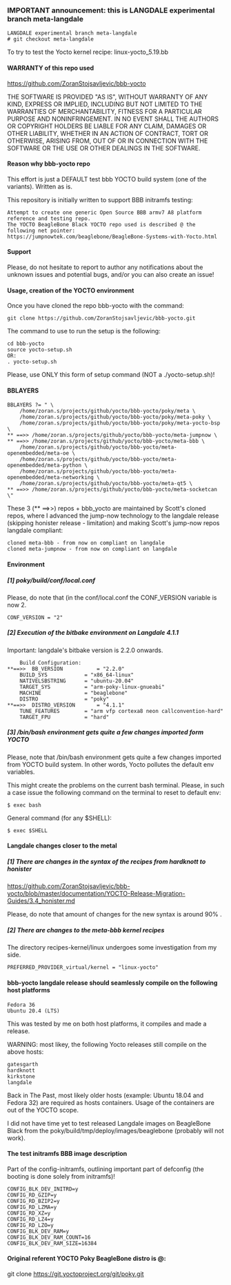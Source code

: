 ### IMPORTANT announcement: this is LANGDALE experimental branch meta-langdale

	LANGDALE experimental branch meta-langdale
	# git checkout meta-langdale

To try to test the Yocto kernel recipe: linux-yocto_5.19.bb

#### WARRANTY of this repo used
https://github.com/ZoranStojsavljevic/bbb-yocto

THE SOFTWARE IS PROVIDED "AS IS", WITHOUT WARRANTY OF ANY KIND, EXPRESS OR
IMPLIED, INCLUDING BUT NOT LIMITED TO THE WARRANTIES OF MERCHANTABILITY,
FITNESS FOR A PARTICULAR PURPOSE AND NONINFRINGEMENT. IN NO EVENT SHALL THE
AUTHORS OR COPYRIGHT HOLDERS BE LIABLE FOR ANY CLAIM, DAMAGES OR OTHER
LIABILITY, WHETHER IN AN ACTION OF CONTRACT, TORT OR OTHERWISE, ARISING FROM,
OUT OF OR IN CONNECTION WITH THE SOFTWARE OR THE USE OR OTHER DEALINGS IN THE
SOFTWARE.

#### Reason why bbb-yocto repo

This effort is just a DEFAULT test bbb YOCTO build system (one of the variants). Written as is.

This repository is initially written to support BBB initramfs testing:

	Attempt to create one generic Open Source BBB armv7 A8 platform reference and testing repo.
	The YOCTO BeagleBone Black YOCTO repo used is described @ the following net pointer:
	https://jumpnowtek.com/beaglebone/BeagleBone-Systems-with-Yocto.html

#### Support

Please, do not hesitate to report to author any notifications about the unknown issues and potential
bugs, and/or you can also create an issue!

#### Usage, creation of the YOCTO environment

Once you have cloned the repo bbb-yocto with the command:

	git clone https://github.com/ZoranStojsavljevic/bbb-yocto.git

The command to use to run the setup is the following:

	cd bbb-yocto
	source yocto-setup.sh
	OR:
	. yocto-setup.sh

Please, use ONLY this form of setup command (NOT a ./yocto-setup.sh)!

#### BBLAYERS

	BBLAYERS ?= " \
		/home/zoran.s/projects/github/yocto/bbb-yocto/poky/meta \
		/home/zoran.s/projects/github/yocto/bbb-yocto/poky/meta-poky \
		/home/zoran.s/projects/github/yocto/bbb-yocto/poky/meta-yocto-bsp \
	** ==>>	/home/zoran.s/projects/github/yocto/bbb-yocto/meta-jumpnow \
	** ==>>	/home/zoran.s/projects/github/yocto/bbb-yocto/meta-bbb \
		/home/zoran.s/projects/github/yocto/bbb-yocto/meta-openembedded/meta-oe \
		/home/zoran.s/projects/github/yocto/bbb-yocto/meta-openembedded/meta-python \
		/home/zoran.s/projects/github/yocto/bbb-yocto/meta-openembedded/meta-networking \
		/home/zoran.s/projects/github/yocto/bbb-yocto/meta-qt5 \
	** ==>>	/home/zoran.s/projects/github/yocto/bbb-yocto/meta-socketcan \"

These 3 (** ==>>) repos + bbb_yocto are maintained by Scott's cloned repos, where I advanced
the jump-now technology to the langdale release (skipping honister release - limitation) and
making Scott's jump-now repos langdale compliant:

	cloned meta-bbb - from now on compliant on langdale
	cloned meta-jumpnow - from now on compliant on langdale

#### Environment

##### [1] poky/build/conf/local.conf

Please, do note that (in the conf/local.conf the CONF_VERSION variable is now 2.

	CONF_VERSION = "2"

##### [2] Execution of the bitbake environment on Langdale 4.1.1

Important: langdale's bitbake version is 2.2.0 onwards.
```
	Build Configuration:
**==>>	BB_VERSION           = "2.2.0"
	BUILD_SYS            = "x86_64-linux"
	NATIVELSBSTRING      = "ubuntu-20.04"
	TARGET_SYS           = "arm-poky-linux-gnueabi"
	MACHINE              = "beaglebone"
	DISTRO               = "poky"
**==>>	DISTRO_VERSION       = "4.1.1"
	TUNE_FEATURES        = "arm vfp cortexa8 neon callconvention-hard"
	TARGET_FPU           = "hard"
```
##### [3] /bin/bash environment gets quite a few changes imported form YOCTO

Please, note that /bin/bash environment gets quite a few changes imported from
YOCTO build system. In other words, Yocto pollutes the default env variables.

This might create the problems on the current bash terminal. Please, in such
a case issue the following command on the terminal to reset to default env:

	$ exec bash

General command (for any $SHELL):

	$ exec $SHELL

####  Langdale changes closer to the metal

##### [1] There are changes in the syntax of the recipes from hardknott to honister
https://github.com/ZoranStojsavljevic/bbb-yocto/blob/master/documentation/YOCTO-Release-Migration-Guides/3.4_honister.md

Please, do note that amount of changes for the new syntax is around 90% .

##### [2] There are changes to the meta-bbb kernel recipes

The directory recipes-kernel/linux undergoes some investigation from my side.

	PREFERRED_PROVIDER_virtual/kernel = "linux-yocto"

#### bbb-yocto langdale release should seamlessly compile on the following host platforms

	Fedora 36
	Ubuntu 20.4 (LTS)

This was tested by me on both host platforms, it compiles and made a release.

WARNING: most likey, the following Yocto releases still compile on the above hosts:

	gatesgarth
	hardknott
	kirkstone
	langdale

Back in The Past, most likely older hosts (example: Ubuntu 18.04 and Fedora 32) are
required as hosts containers. Usage of the containers are out of the YOCTO scope.

I did not have time yet to test released Langdale images on BeagleBone Black from the
poky/build/tmp/deploy/images/beaglebone (probably will not work).

#### The test initramfs BBB image description

Part of the config-initramfs, outlining important part of defconfig (the booting is done solely from initramfs)!

	CONFIG_BLK_DEV_INITRD=y
	CONFIG_RD_GZIP=y
	CONFIG_RD_BZIP2=y
	CONFIG_RD_LZMA=y
	CONFIG_RD_XZ=y
	CONFIG_RD_LZ4=y
	CONFIG_RD_LZO=y
	CONFIG_BLK_DEV_RAM=y
	CONFIG_BLK_DEV_RAM_COUNT=16
	CONFIG_BLK_DEV_RAM_SIZE=16384

#### Original referent YOCTO Poky BeagleBone distro is @:
git clone https://git.yoctoproject.org/git/poky.git
